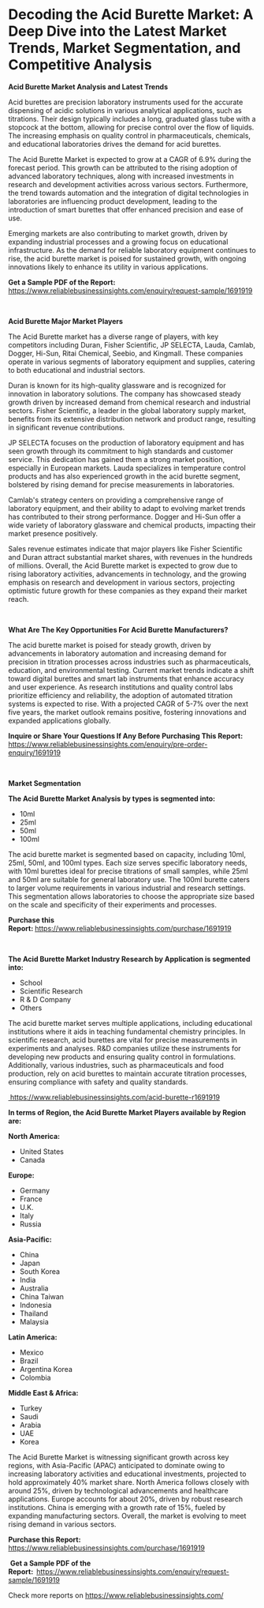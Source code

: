 <p><h1>Decoding the Acid Burette Market: A Deep Dive into the Latest Market Trends, Market Segmentation, and Competitive Analysis</h1></p><p><strong>Acid Burette Market Analysis and Latest Trends</strong></p>
<p><p>Acid burettes are precision laboratory instruments used for the accurate dispensing of acidic solutions in various analytical applications, such as titrations. Their design typically includes a long, graduated glass tube with a stopcock at the bottom, allowing for precise control over the flow of liquids. The increasing emphasis on quality control in pharmaceuticals, chemicals, and educational laboratories drives the demand for acid burettes.</p><p>The Acid Burette Market is expected to grow at a CAGR of 6.9% during the forecast period. This growth can be attributed to the rising adoption of advanced laboratory techniques, along with increased investments in research and development activities across various sectors. Furthermore, the trend towards automation and the integration of digital technologies in laboratories are influencing product development, leading to the introduction of smart burettes that offer enhanced precision and ease of use.</p><p>Emerging markets are also contributing to market growth, driven by expanding industrial processes and a growing focus on educational infrastructure. As the demand for reliable laboratory equipment continues to rise, the acid burette market is poised for sustained growth, with ongoing innovations likely to enhance its utility in various applications.</p></p>
<p><strong>Get a Sample PDF of the Report:&nbsp;</strong> <a href="https://www.reliablebusinessinsights.com/enquiry/request-sample/1691919?utm_campaign=2306&utm_medium=2&utm_source=Github&utm_content=ia&utm_term=04042025&utm_id=acid-burette">https://www.reliablebusinessinsights.com/enquiry/request-sample/1691919</a></p>
<p>&nbsp;</p>
<p><strong>Acid Burette Major Market Players</strong></p>
<p><p>The Acid Burette market has a diverse range of players, with key competitors including Duran, Fisher Scientific, JP SELECTA, Lauda, Camlab, Dogger, Hi-Sun, Ritai Chemical, Seebio, and Kingmall. These companies operate in various segments of laboratory equipment and supplies, catering to both educational and industrial sectors.</p><p>Duran is known for its high-quality glassware and is recognized for innovation in laboratory solutions. The company has showcased steady growth driven by increased demand from chemical research and industrial sectors. Fisher Scientific, a leader in the global laboratory supply market, benefits from its extensive distribution network and product range, resulting in significant revenue contributions.</p><p>JP SELECTA focuses on the production of laboratory equipment and has seen growth through its commitment to high standards and customer service. This dedication has gained them a strong market position, especially in European markets. Lauda specializes in temperature control products and has also experienced growth in the acid burette segment, bolstered by rising demand for precise measurements in laboratories.</p><p>Camlab's strategy centers on providing a comprehensive range of laboratory equipment, and their ability to adapt to evolving market trends has contributed to their strong performance. Dogger and Hi-Sun offer a wide variety of laboratory glassware and chemical products, impacting their market presence positively.</p><p>Sales revenue estimates indicate that major players like Fisher Scientific and Duran attract substantial market shares, with revenues in the hundreds of millions. Overall, the Acid Burette market is expected to grow due to rising laboratory activities, advancements in technology, and the growing emphasis on research and development in various sectors, projecting optimistic future growth for these companies as they expand their market reach.</p></p>
<p>&nbsp;</p>
<p><strong>What Are The Key Opportunities For Acid Burette Manufacturers?</strong></p>
<p><p>The acid burette market is poised for steady growth, driven by advancements in laboratory automation and increasing demand for precision in titration processes across industries such as pharmaceuticals, education, and environmental testing. Current market trends indicate a shift toward digital burettes and smart lab instruments that enhance accuracy and user experience. As research institutions and quality control labs prioritize efficiency and reliability, the adoption of automated titration systems is expected to rise. With a projected CAGR of 5-7% over the next five years, the market outlook remains positive, fostering innovations and expanded applications globally.</p></p>
<p><strong>Inquire or Share Your Questions If Any Before Purchasing This Report:</strong> <a href="https://www.reliablebusinessinsights.com/enquiry/pre-order-enquiry/1691919?utm_campaign=2306&utm_medium=2&utm_source=Github&utm_content=ia&utm_term=04042025&utm_id=acid-burette">https://www.reliablebusinessinsights.com/enquiry/pre-order-enquiry/1691919</a></p>
<p>&nbsp;</p>
<p><strong>Market Segmentation</strong></p>
<p><strong>The Acid Burette Market Analysis by types is segmented into:</strong></p>
<p><ul><li>10ml</li><li>25ml</li><li>50ml</li><li>100ml</li></ul></p>
<p><p>The acid burette market is segmented based on capacity, including 10ml, 25ml, 50ml, and 100ml types. Each size serves specific laboratory needs, with 10ml burettes ideal for precise titrations of small samples, while 25ml and 50ml are suitable for general laboratory use. The 100ml burette caters to larger volume requirements in various industrial and research settings. This segmentation allows laboratories to choose the appropriate size based on the scale and specificity of their experiments and processes.</p></p>
<p><strong>Purchase this Report:&nbsp;</strong><a href="https://www.reliablebusinessinsights.com/purchase/1691919?utm_campaign=2306&utm_medium=2&utm_source=Github&utm_content=ia&utm_term=04042025&utm_id=acid-burette">https://www.reliablebusinessinsights.com/purchase/1691919</a></p>
<p>&nbsp;</p>
<p><strong>The Acid Burette Market Industry Research by Application is segmented into:</strong></p>
<p><ul><li>School</li><li>Scientific Research</li><li>R & D Company</li><li>Others</li></ul></p>
<p><p>The acid burette market serves multiple applications, including educational institutions where it aids in teaching fundamental chemistry principles. In scientific research, acid burettes are vital for precise measurements in experiments and analyses. R&D companies utilize these instruments for developing new products and ensuring quality control in formulations. Additionally, various industries, such as pharmaceuticals and food production, rely on acid burettes to maintain accurate titration processes, ensuring compliance with safety and quality standards.</p></p>
<p><a href="https://www.reliablebusinessinsights.com/acid-burette-r1691919?utm_campaign=2306&utm_medium=2&utm_source=Github&utm_content=ia&utm_term=04042025&utm_id=acid-burette">&nbsp;https://www.reliablebusinessinsights.com/acid-burette-r1691919</a></p>
<p><strong>In terms of Region, the Acid Burette Market Players available by Region are:</strong></p>
<p>
    <p> <strong> North America: </strong>
        <ul>
            <li>United States</li>
            <li>Canada</li>
        </ul>
        </p> 
    <p> <strong> Europe: </strong>
        <ul>
            <li>Germany</li>
            <li>France</li>
            <li>U.K.</li>
            <li>Italy</li>
            <li>Russia</li>
        </ul>
        </p> 
    <p> <strong> Asia-Pacific: </strong>
        <ul>
            <li>China</li>
            <li>Japan</li>
            <li>South Korea</li>
            <li>India</li>
            <li>Australia</li>
            <li>China Taiwan</li>
            <li>Indonesia</li>
            <li>Thailand</li>
            <li>Malaysia</li>
        </ul>
        </p> 
    <p> <strong> Latin America: </strong>
        <ul>
            <li>Mexico</li>
            <li>Brazil</li>
            <li>Argentina Korea</li>
            <li>Colombia</li>
        </ul>
        </p> 
    <p> <strong> Middle East & Africa: </strong>
        <ul>
            <li>Turkey</li>
            <li>Saudi</li>
            <li>Arabia</li>
            <li>UAE</li>
            <li>Korea</li>
        </ul>
    </p>
    </p>
<p><p>The Acid Burette Market is witnessing significant growth across key regions, with Asia-Pacific (APAC) anticipated to dominate owing to increasing laboratory activities and educational investments, projected to hold approximately 40% market share. North America follows closely with around 25%, driven by technological advancements and healthcare applications. Europe accounts for about 20%, driven by robust research institutions. China is emerging with a growth rate of 15%, fueled by expanding manufacturing sectors. Overall, the market is evolving to meet rising demand in various sectors.</p></p>
<p><strong>Purchase this Report: </strong><a href="https://www.reliablebusinessinsights.com/purchase/1691919?utm_campaign=2306&utm_medium=2&utm_source=Github&utm_content=ia&utm_term=04042025&utm_id=acid-burette">https://www.reliablebusinessinsights.com/purchase/1691919</a></p>
<p>&nbsp;<strong>Get a Sample PDF of the Report:&nbsp;&nbsp;</strong><a href="https://www.reliablebusinessinsights.com/enquiry/request-sample/1691919?utm_campaign=2306&utm_medium=2&utm_source=Github&utm_content=ia&utm_term=04042025&utm_id=acid-burette">https://www.reliablebusinessinsights.com/enquiry/request-sample/1691919</a></p>
<p><strong></strong></p>
<p>Check more reports on <a href="https://www.reliablebusinessinsights.com/?utm_campaign=2306&utm_medium=2&utm_source=Github&utm_content=ia&utm_term=04042025&utm_id=acid-burette">https://www.reliablebusinessinsights.com/</a></p>